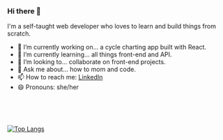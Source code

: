 ### Hi there 👋

I'm a self-taught web developer who loves to learn and build things from scratch. 

- 🔭 I’m currently working on... a cycle charting app built with React.
- 🌱 I’m currently learning... all things front-end and API.
- 👯 I’m looking to... collaborate on front-end projects.
- 💬 Ask me about... how to mom and code.
- 📫 How to reach me: [LinkedIn](https://www.linkedin.com/in/susannabrumm/)
- 😄 Pronouns: she/her

<br>
<br>
<br>


[![Top Langs](https://github-readme-stats.vercel.app/api/top-langs/?username=susi189)](https://github.com/anuraghazra/github-readme-stats)




